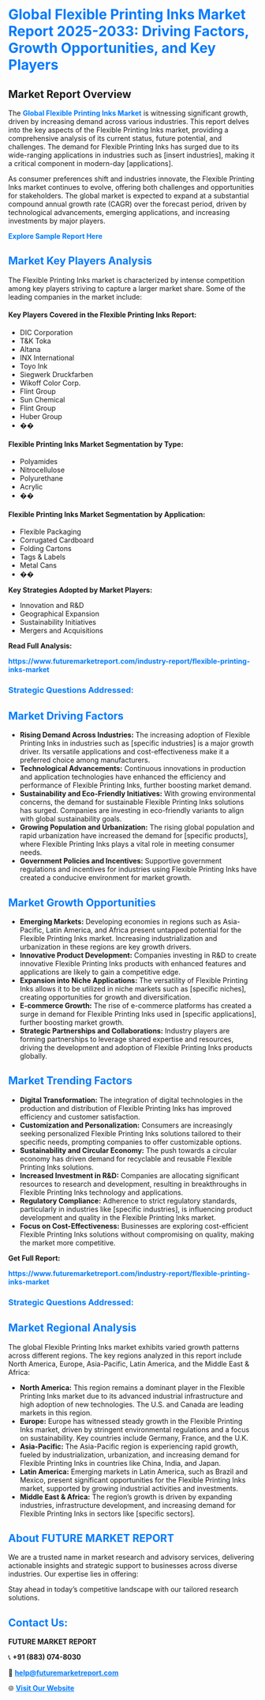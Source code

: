 <h1 style="color: #007BFF;">Global Flexible Printing Inks Market Report 2025-2033: Driving Factors, Growth Opportunities, and Key Players</h1>

<section id="overview">
<h2>Market Report Overview</h2>
<p>The <a href="https://www.futuremarketreport.com/industry-report/flexible-printing-inks-market" style="color: #007BFF; text-decoration: none;"><strong>Global Flexible Printing Inks Market</strong></a> is witnessing significant growth, driven by increasing demand across various industries. This report delves into the key aspects of the Flexible Printing Inks market, providing a comprehensive analysis of its current status, future potential, and challenges. The demand for Flexible Printing Inks has surged due to its wide-ranging applications in industries such as [insert industries], making it a critical component in modern-day [applications].</p>
<p>As consumer preferences shift and industries innovate, the Flexible Printing Inks market continues to evolve, offering both challenges and opportunities for stakeholders. The global market is expected to expand at a substantial compound annual growth rate (CAGR) over the forecast period, driven by technological advancements, emerging applications, and increasing investments by major players.</p>
</section>

<section id="overview">
<p><a href="https://www.futuremarketreport.com/request-sample/reportId=108369" style="color: #007BFF; text-decoration: none;"><strong>Explore Sample Report Here</strong></a></p>
</section>

<section id="key-players">
<h2 style="color: #007BFF;">Market Key Players Analysis</h2>
<p>The Flexible Printing Inks market is characterized by intense competition among key players striving to capture a larger market share. Some of the leading companies in the market include:</p>
<h4>Key Players Covered in the Flexible Printing Inks Report:</h4>
<ul><li>DIC Corporation</li><li>T&amp;K Toka</li><li>Altana</li><li>INX International</li><li>Toyo Ink</li><li>Siegwerk Druckfarben</li><li>Wikoff Color Corp.</li><li>Flint Group</li><li>Sun Chemical</li><li>Flint Group</li><li>Huber Group</li><li>��</li></ul>
<h4>Flexible Printing Inks Market Segmentation by Type:</h4>
<ul><li>Polyamides</li><li>Nitrocellulose</li><li>Polyurethane</li><li>Acrylic</li><li>��</li></ul>

<h4>Flexible Printing Inks Market Segmentation by Application:</h4>
<ul><li>Flexible Packaging</li><li>Corrugated Cardboard</li><li>Folding Cartons</li><li>Tags &amp; Labels</li><li>Metal Cans</li><li>��</li></ul>
<p><strong>Key Strategies Adopted by Market Players:</strong></p>
<ul>
<li>Innovation and R&D</li>
<li>Geographical Expansion</li>
<li>Sustainability Initiatives</li>
<li>Mergers and Acquisitions</li>
</ul>
</section>

<section>
<p><strong>Read Full Analysis: </strong></p><a href="https://www.futuremarketreport.com/industry-report/flexible-printing-inks-market" style="color: #007BFF; text-decoration: none;"><strong>https://www.futuremarketreport.com/industry-report/flexible-printing-inks-market</strong></a>
<h3 style="color: #007BFF;">Strategic Questions Addressed:</h3>
</section>

<section id="driving-factors">
<h2 style="color: #007BFF;">Market Driving Factors</h2>
<ul>
<li><strong>Rising Demand Across Industries:</strong> The increasing adoption of Flexible Printing Inks in industries such as [specific industries] is a major growth driver. Its versatile applications and cost-effectiveness make it a preferred choice among manufacturers.</li>
<li><strong>Technological Advancements:</strong> Continuous innovations in production and application technologies have enhanced the efficiency and performance of Flexible Printing Inks, further boosting market demand.</li>
<li><strong>Sustainability and Eco-Friendly Initiatives:</strong> With growing environmental concerns, the demand for sustainable Flexible Printing Inks solutions has surged. Companies are investing in eco-friendly variants to align with global sustainability goals.</li>
<li><strong>Growing Population and Urbanization:</strong> The rising global population and rapid urbanization have increased the demand for [specific products], where Flexible Printing Inks plays a vital role in meeting consumer needs.</li>
<li><strong>Government Policies and Incentives:</strong> Supportive government regulations and incentives for industries using Flexible Printing Inks have created a conducive environment for market growth.</li>
</ul>
</section>

<section id="growth-opportunities">
<h2 style="color: #007BFF;">Market Growth Opportunities</h2>
<ul>
<li><strong>Emerging Markets:</strong> Developing economies in regions such as Asia-Pacific, Latin America, and Africa present untapped potential for the Flexible Printing Inks market. Increasing industrialization and urbanization in these regions are key growth drivers.</li>
<li><strong>Innovative Product Development:</strong> Companies investing in R&D to create innovative Flexible Printing Inks products with enhanced features and applications are likely to gain a competitive edge.</li>
<li><strong>Expansion into Niche Applications:</strong> The versatility of Flexible Printing Inks allows it to be utilized in niche markets such as [specific niches], creating opportunities for growth and diversification.</li>
<li><strong>E-commerce Growth:</strong> The rise of e-commerce platforms has created a surge in demand for Flexible Printing Inks used in [specific applications], further boosting market growth.</li>
<li><strong>Strategic Partnerships and Collaborations:</strong> Industry players are forming partnerships to leverage shared expertise and resources, driving the development and adoption of Flexible Printing Inks products globally.</li>
</ul>
</section>

<section id="trending-factors">
<h2 style="color: #007BFF;">Market Trending Factors</h2>
<ul>
<li><strong>Digital Transformation:</strong> The integration of digital technologies in the production and distribution of Flexible Printing Inks has improved efficiency and customer satisfaction.</li>
<li><strong>Customization and Personalization:</strong> Consumers are increasingly seeking personalized Flexible Printing Inks solutions tailored to their specific needs, prompting companies to offer customizable options.</li>
<li><strong>Sustainability and Circular Economy:</strong> The push towards a circular economy has driven demand for recyclable and reusable Flexible Printing Inks solutions.</li>
<li><strong>Increased Investment in R&D:</strong> Companies are allocating significant resources to research and development, resulting in breakthroughs in Flexible Printing Inks technology and applications.</li>
<li><strong>Regulatory Compliance:</strong> Adherence to strict regulatory standards, particularly in industries like [specific industries], is influencing product development and quality in the Flexible Printing Inks market.</li>
<li><strong>Focus on Cost-Effectiveness:</strong> Businesses are exploring cost-efficient Flexible Printing Inks solutions without compromising on quality, making the market more competitive.</li>
</ul>
</section>

<section>
<p><strong>Get Full Report: </strong></p><a href="https://www.futuremarketreport.com/industry-report/flexible-printing-inks-market" style="color: #007BFF; text-decoration: none;"><strong>https://www.futuremarketreport.com/industry-report/flexible-printing-inks-market</strong></a>
<h3 style="color: #007BFF;">Strategic Questions Addressed:</h3>
</section>


<section id="regional-analysis">
<h2 style="color: #007BFF;">Market Regional Analysis</h2>
<p>The global Flexible Printing Inks market exhibits varied growth patterns across different regions. The key regions analyzed in this report include North America, Europe, Asia-Pacific, Latin America, and the Middle East & Africa:</p>
<ul>
<li><strong>North America:</strong> This region remains a dominant player in the Flexible Printing Inks market due to its advanced industrial infrastructure and high adoption of new technologies. The U.S. and Canada are leading markets in this region.</li>
<li><strong>Europe:</strong> Europe has witnessed steady growth in the Flexible Printing Inks market, driven by stringent environmental regulations and a focus on sustainability. Key countries include Germany, France, and the U.K.</li>
<li><strong>Asia-Pacific:</strong> The Asia-Pacific region is experiencing rapid growth, fueled by industrialization, urbanization, and increasing demand for Flexible Printing Inks in countries like China, India, and Japan.</li>
<li><strong>Latin America:</strong> Emerging markets in Latin America, such as Brazil and Mexico, present significant opportunities for the Flexible Printing Inks market, supported by growing industrial activities and investments.</li>
<li><strong>Middle East & Africa:</strong> The region’s growth is driven by expanding industries, infrastructure development, and increasing demand for Flexible Printing Inks in sectors like [specific sectors].</li>
</ul>
</section>

<footer>
<h2 style="color: #007BFF;">About FUTURE MARKET REPORT</h2>
<p>We are a trusted name in market research and advisory services, delivering actionable insights and strategic support to businesses across diverse industries. Our expertise lies in offering:</p>

<p>Stay ahead in today’s competitive landscape with our tailored research solutions.</p>

<h2 style="color: #007BFF;">Contact Us:</h2>
<p><strong>FUTURE MARKET REPORT</strong></p>
<p>📞 <strong>+91 (883) 074-8030</strong></p>
<p>📧 <strong><a href="mailto:help@futuremarketreport.com" style="color: #007BFF;">help@futuremarketreport.com</a></strong></p>
<p>🌐 <strong><a href="https://www.futuremarketreport.com/" style="color: #007BFF;">Visit Our Website</a></strong></p>
</footer>